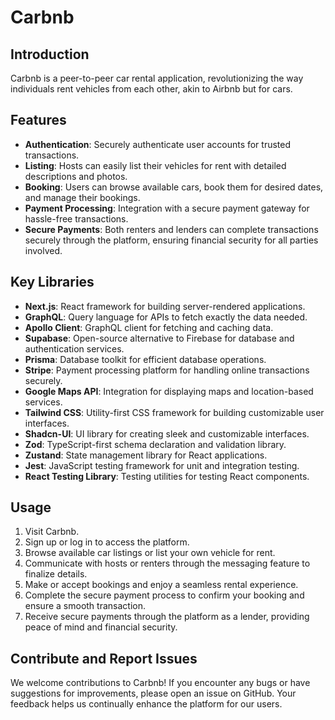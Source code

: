 # Carbnb

## Introduction

Carbnb is a peer-to-peer car rental application, revolutionizing the way individuals rent vehicles from each other, akin to Airbnb but for cars.

## Features
- **Authentication**: Securely authenticate user accounts for trusted transactions.
- **Listing**: Hosts can easily list their vehicles for rent with detailed descriptions and photos.
- **Booking**: Users can browse available cars, book them for desired dates, and manage their bookings.
- **Payment Processing**: Integration with a secure payment gateway for hassle-free transactions.
- **Secure Payments**: Both renters and lenders can complete transactions securely through the platform, ensuring financial security for all parties involved.

## Key Libraries
- **Next.js**: React framework for building server-rendered applications.
- **GraphQL**: Query language for APIs to fetch exactly the data needed.
- **Apollo Client**: GraphQL client for fetching and caching data.
- **Supabase**: Open-source alternative to Firebase for database and authentication services.
- **Prisma**: Database toolkit for efficient database operations.
- **Stripe**: Payment processing platform for handling online transactions securely.
- **Google Maps API**: Integration for displaying maps and location-based services.
- **Tailwind CSS**: Utility-first CSS framework for building customizable user interfaces.
- **Shadcn-UI**: UI library for creating sleek and customizable interfaces.
- **Zod**: TypeScript-first schema declaration and validation library.
- **Zustand**: State management library for React applications.
- **Jest**: JavaScript testing framework for unit and integration testing.
- **React Testing Library**: Testing utilities for testing React components.

## Usage
1. Visit Carbnb.
2. Sign up or log in to access the platform.
3. Browse available car listings or list your own vehicle for rent.
4. Communicate with hosts or renters through the messaging feature to finalize details.
5. Make or accept bookings and enjoy a seamless rental experience.
6. Complete the secure payment process to confirm your booking and ensure a smooth transaction.
7. Receive secure payments through the platform as a lender, providing peace of mind and financial security.

## Contribute and Report Issues
We welcome contributions to Carbnb! If you encounter any bugs or have suggestions for improvements, please open an issue on GitHub. Your feedback helps us continually enhance the platform for our users.
